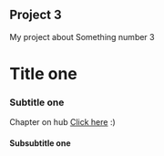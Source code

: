 Project 3
---------------------------------------------------------------------
My project about Something number 3

# Title one
### Subtitle one

Chapter on hub [Click here](https://google.com) :)

#### Subsubtitle one
